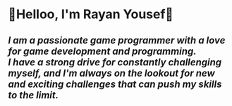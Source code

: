   

# 👋Helloo, I'm Rayan Yousef👋

## *I am a passionate game programmer with a love for game development and programming. <br/>I have a strong drive for constantly challenging myself, and I'm always on the lookout for new and exciting challenges that can push my skills to the limit.*

